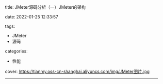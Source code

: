 title: JMeter源码分析（一）JMeter的架构

date: 2022-01-25 12:33:57

tags:

- JMeter
- 源码

categories:

- 性能

cover: https://tianmy.oss-cn-shanghai.aliyuncs.com/img/JMeter图片.jpg

---

